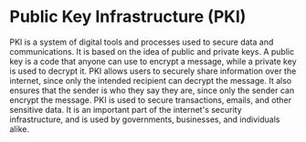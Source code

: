 # Public Key Infrastructure (PKI)

PKI is a system of digital tools and processes used to secure data and communications. It is based on the idea of public and private keys. A public key is a code that anyone can use to encrypt a message, while a private key is used to decrypt it. PKI allows users to securely share information over the internet, since only the intended recipient can decrypt the message. It also ensures that the sender is who they say they are, since only the sender can encrypt the message. PKI is used to secure transactions, emails, and other sensitive data. It is an important part of the internet's security infrastructure, and is used by governments, businesses, and individuals alike.
